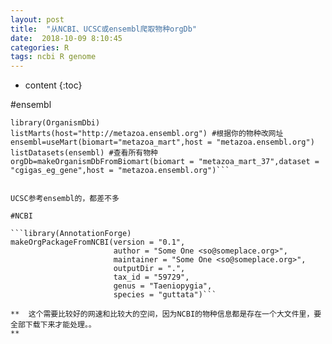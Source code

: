 ```yaml
---
layout: post
title:  "从NCBI、UCSC或ensembl爬取物种orgDb"
date:  2018-10-09 8:10:45    
categories: R
tags: ncbi R genome
---
```


* content
{:toc}

#ensembl

```library(biomaRt)
library(OrganismDbi)
listMarts(host="http://metazoa.ensembl.org") #根据你的物种改网址
ensembl=useMart(biomart="metazoa_mart",host = "metazoa.ensembl.org")
listDatasets(ensembl) #查看所有物种
orgDb=makeOrganismDbFromBiomart(biomart = "metazoa_mart_37",dataset = "cgigas_eg_gene",host = "metazoa.ensembl.org")```


UCSC参考ensembl的，都差不多

#NCBI

```library(AnnotationForge)
makeOrgPackageFromNCBI(version = "0.1",
                       author = "Some One <so@someplace.org>",
                       maintainer = "Some One <so@someplace.org>",
                       outputDir = ".",
                       tax_id = "59729",
                       genus = "Taeniopygia",
                       species = "guttata")```

**  这个需要比较好的网速和比较大的空间，因为NCBI的物种信息都是存在一个大文件里，要全部下载下来才能处理。。
**